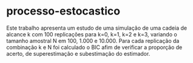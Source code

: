 # processo-estocastico

Este trabalho apresenta um estudo de uma simulação de uma cadeia de alcance k com 100 replicações para k=0, k=1, k=2 e k=3, variando o tamanho amostral N em 100, 1.000 e 10.000. Para cada replicação da combinação k e N foi calculado o BIC afim de verificar a proporção de acerto, de superestimação e subestimação do estimador.
